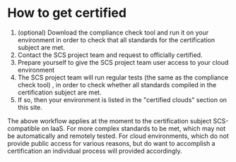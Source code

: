 # How to get certified

1. (optional) Download the compliance check tool and run it on your environment in order to check that all standards for the certification subject are met.
2. Contact the SCS project team and request to officially certified.
3. Prepare yourself to give the SCS project team user access to your cloud environment
4. The SCS project team will run regular tests (the same as the compliance check tool) , in order to check whether all standards compiled in the certification subject are met.
5. If so, then your environment is listed in the "certified clouds" section on this site.

The above workflow applies at the moment to the certification subject SCS-compatible on IaaS. For more complex standards to be met, which may not be automatically and remotely tested.
For cloud environments, which do not provide public access for various reasons, but do want to accomplish a certification an individual process will provided accordingly.
